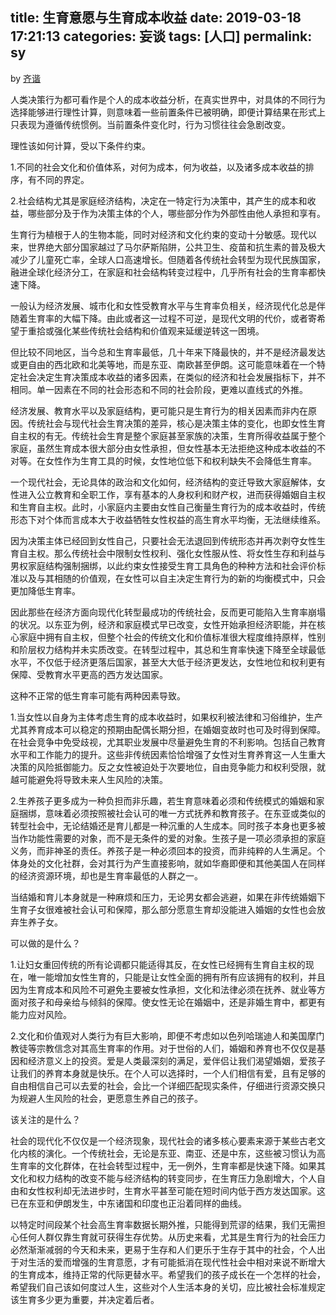 title: 生育意愿与生育成本收益
date: 2019-03-18 17:21:13
categories: 妄谈
tags: [人口]
permalink: sy
---
by [齐谐](http://caute.net/about/)

人类决策行为都可看作是个人的成本收益分析，在真实世界中，对具体的不同行为选择能够进行理性计算，则意味着一些前置条件已被明确，即便计算结果在形式上只表现为遵循传统惯例。当前置条件变化时，行为习惯往往会急剧改变。

理性该如何计算，受以下条件约束。
<!--more-->

1.不同的社会文化和价值体系，对何为成本，何为收益，以及诸多成本收益的排序，有不同的界定。

2.社会结构尤其是家庭经济结构，决定在一特定行为决策中，其产生的成本和收益，哪些部分及于作为决策主体的个人，哪些部分作为外部性由他人承担和享有。

生育行为植根于人的生物本能，同时对经济和文化约束的变动十分敏感。现代以来，世界绝大部分国家越过了马尔萨斯陷阱，公共卫生、疫苗和抗生素的普及极大减少了儿童死亡率，全球人口高速增长。但随着各传统社会转型为现代民族国家，融进全球化经济分工，在家庭和社会结构转变过程中，几乎所有社会的生育率都快速下降。

一般认为经济发展、城市化和女性受教育水平与生育率负相关，经济现代化总是伴随着生育率的大幅下降。由此或者这一过程不可逆，是现代文明的代价，或者寄希望于重拾或强化某些传统社会结构和价值观来延缓逆转这一困境。

但比较不同地区，当今总和生育率最低，几十年来下降最快的，并不是经济最发达或更自由的西北欧和北美等地，而是东亚、南欧甚至伊朗。这可能意味着在一个特定社会决定生育决策成本收益的诸多因素，在类似的经济和社会发展指标下，并不相同。单一因素在不同的社会形态和不同的社会阶段，更难以直线式的外推。

经济发展、教育水平以及家庭结构，更可能只是生育行为的相关因素而非内在原因。传统社会与现代社会生育决策的差异，核心是决策主体的变化，也即女性生育自主权的有无。传统社会生育是整个家庭甚至家族的决策，生育所得收益属于整个家庭，虽然生育成本很大部分由女性承担，但女性基本无法拒绝这种成本收益的不对等。在女性作为生育工具的时候，女性地位低下和权利缺失不会降低生育率。

一个现代社会，无论具体的政治和文化如何，经济结构的变迁导致大家庭解体，女性进入公立教育和全职工作，享有基本的人身权利和财产权，进而获得婚姻自主权和生育自主权。此时，小家庭内主要由女性自己衡量生育行为的成本收益时，传统形态下对个体而言成本大于收益牺牲女性权益的高生育水平均衡，无法继续维系。

因为决策主体已经回到女性自己，只要社会无法退回到传统形态并再次剥夺女性生育自主权。那么传统社会中限制女性权利、强化女性服从性、将女性生存和利益与男权家庭结构强制捆绑，以此约束女性接受生育工具角色的种种方法和社会评价标准以及与其相随的价值观，在女性可以自主决定生育行为的新的均衡模式中，只会更加降低生育率。

因此那些在经济方面向现代化转型最成功的传统社会，反而更可能陷入生育率崩塌的状况。以东亚为例，经济和家庭模式早已改变，女性开始承担经济职能，并在核心家庭中拥有自主权，但整个社会的传统文化和价值标准很大程度维持原样，性别和阶层权力结构并未实质改变。在转型过程中，其总和生育率快速下降至全球最低水平，不仅低于经济更落后国家，甚至大大低于经济更发达，女性地位和权利更有保障、受教育水平更高的西方发达国家。

这种不正常的低生育率可能有两种因素导致。

1.当女性以自身为主体考虑生育的成本收益时，如果权利被法律和习俗维护，生产尤其养育成本可以稳定的预期由配偶长期分担，在婚姻变故时也可及时得到保障。在社会竞争中免受歧视，尤其职业发展中尽量避免生育的不利影响。包括自己教育水平和工作能力的提升。这些非传统因素恰恰增强了女性对生育养育这一人生重大决策的风险抵御能力。反之女性被迫处于次要地位，自由竞争能力和权利受限，就越可能避免将导致未来人生风险的决策。

2.生养孩子更多成为一种负担而非乐趣，若生育意味着必须和传统模式的婚姻和家庭捆绑，意味着必须按照被社会认可的唯一方式抚养和教育孩子。在东亚或类似的转型社会中，无论结婚还是育儿都是一种沉重的人生成本。同时孩子本身也更多被当作功能性需要的对象，而不是无条件的爱的对象。生孩子是一项必须承担的家庭义务，而非神圣的责任。养孩子是一种必须回本的投资，而非纯粹的人生满足。个体身处的文化社群，会对其行为产生直接影响，就如华裔即便和其他美国人在同样的经济资源环境，却也是生育率最低的人群之一。

当结婚和育儿本身就是一种麻烦和压力，无论男女都会逃避，如果在非传统婚姻下生育子女很难被社会认可和保障，那么部分愿意生育却没能进入婚姻的女性也会放弃生养子女。

可以做的是什么？

1.让妇女重回传统的所有论调都只能适得其反，在女性已经拥有生育自主权的现在，唯一能增加女性生育的，只能是让女性全面的拥有所有应该拥有的权利，并且因为生育成本和风险不可避免主要被女性承担，文化和法律必须在抚养、就业等方面对孩子和母亲给与倾斜的保障。使女性无论在婚姻中，还是非婚生育中，都更有能力应对风险。

2.文化和价值观对人类行为有巨大影响，即便不考虑如以色列哈瑞迪人和美国摩门教徒等宗教信念对其高生育率的作用。对于世俗的人们，婚姻和养育也不仅仅是基因和经济意义上的投资。爱是人类最深刻的满足，爱伴侣让我们渴望婚姻，爱孩子让我们的养育本身就是快乐。在个人可以选择时，一个人们相信有爱，且有足够的自由相信自己可以去爱的社会，会比一个详细匹配现实条件，仔细进行资源交换只为规避人生风险的社会，更愿意生养自己的孩子。

该关注的是什么？

社会的现代化不仅仅是一个经济现象，现代社会的诸多核心要素来源于某些古老文化内核的演化。一个传统社会，无论是东亚、南亚、还是中东，这些被习惯认为高生育率的文化群体，在社会转型过程中，无一例外，生育率都是快速下降。如果其文化和权力结构的改变不能与经济结构的转变同步，在生育压力急剧增大，个人自由和女性权利却无法进步时，生育水平甚至可能在短时间内低于西方发达国家。这已在东亚和伊朗发生，中东诸国和印度也正沿着同样的曲线。

以特定时间段某个社会高生育率数据长期外推，只能得到荒谬的结果，我们无需担心任何人群仅靠生育就可获得生存优势。从历史来看，尤其是生育行为的社会压力必然渐渐减弱的今天和未来，更易于生存和人们更乐于生存于其中的社会，个人出于对生活的爱而增强的生育意愿，才有可能抵消在现代性社会中相对来说不断增大的生育成本，维持正常的代际更替水平。希望我们的孩子成长在一个怎样的社会，希望我们自己该如何度过人生，这些对个人生活本身的关切，应比被社会标准规定该生育多少更为重要，并决定着后者。